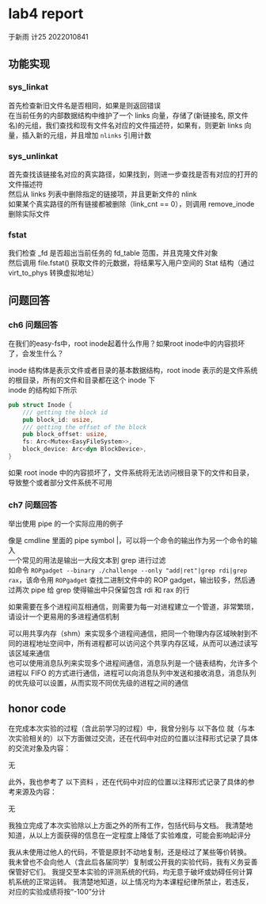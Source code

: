 # lab4 report
于新雨 计25 2022010841

## 功能实现

### sys_linkat
首先检查新旧文件名是否相同，如果是则返回错误   
在当前任务的内部数据结构中维护了一个 links 向量，存储了(新链接名, 原文件名)的元组，我们查找和现有文件名对应的文件描述符，如果有，则更新 links 向量，插入新的元组，并且增加 `nlinks` 引用计数   

### sys_unlinkat
首先查找该链接名对应的真实路径，如果找到，则进一步查找是否有对应的打开的文件描述符     
然后从 links 列表中删除指定的链接项，并且更新文件的 nlink    
如果某个真实路径的所有链接都被删除（link_cnt == 0），则调用 remove_inode 删除实际文件    

### fstat
我们检查 _fd 是否超出当前任务的 fd_table 范围，并且克隆文件对象   
然后调用 file.fstat() 获取文件的元数据，将结果写入用户空间的 Stat 结构（通过 virt_to_phys 转换虚拟地址）   

## 问题回答
### ch6 问题回答
在我们的easy-fs中，root inode起着什么作用？如果root inode中的内容损坏了，会发生什么？    

inode 结构体是表示文件或者目录的基本数据结构，root inode 表示的是文件系统的根目录，所有的文件和目录都在这个 inode 下    
inode 的结构如下所示   
```rs
pub struct Inode {
    /// getting the block id
    pub block_id: usize,
    /// getting the offset of the block
    pub block_offset: usize,
    fs: Arc<Mutex<EasyFileSystem>>,
    block_device: Arc<dyn BlockDevice>,
}

```
如果 root inode 中的内容损坏了，文件系统将无法访问根目录下的文件和目录，导致整个或者部分文件系统不可用    

### ch7 问题回答
举出使用 pipe 的一个实际应用的例子    

像是 cmdline 里面的 pipe symbol |，可以将一个命令的输出作为另一个命令的输入     
一个常见的用法是输出一大段文本到 grep 进行过滤   
如命令 `ROPgadget --binary ./challenge --only "add|ret"|grep rdi|grep rax`，该命令用 `ROPgadget` 查找二进制文件中的 ROP gadget，输出较多，然后通过两次 pipe 给 grep 使得输出中只保留包含 rdi 和 rax 的行    

如果需要在多个进程间互相通信，则需要为每一对进程建立一个管道，非常繁琐，请设计一个更易用的多进程通信机制    

可以用共享内存（shm）来实现多个进程间通信，把同一个物理内存区域映射到不同的进程地址空间中，所有进程都可以访问这个共享内存区域，从而可以通过读写该区域来通信    
也可以使用消息队列来实现多个进程间通信，消息队列是一个链表结构，允许多个进程以 FIFO 的方式进行通信，进程可以向消息队列中发送和接收消息，消息队列的优先级可以设置，从而实现不同优先级的进程之间的通信     

## honor code


在完成本次实验的过程（含此前学习的过程）中，我曾分别与 以下各位 就（与本次实验相关的）以下方面做过交流，还在代码中对应的位置以注释形式记录了具体的交流对象及内容：

无

此外，我也参考了 以下资料 ，还在代码中对应的位置以注释形式记录了具体的参考来源及内容：

无

我独立完成了本次实验除以上方面之外的所有工作，包括代码与文档。 我清楚地知道，从以上方面获得的信息在一定程度上降低了实验难度，可能会影响起评分    

我从未使用过他人的代码，不管是原封不动地复制，还是经过了某些等价转换。 我未曾也不会向他人（含此后各届同学）复制或公开我的实验代码，我有义务妥善保管好它们。 我提交至本实验的评测系统的代码，均无意于破坏或妨碍任何计算机系统的正常运转。 我清楚地知道，以上情况均为本课程纪律所禁止，若违反，对应的实验成绩将按“-100”分计    

